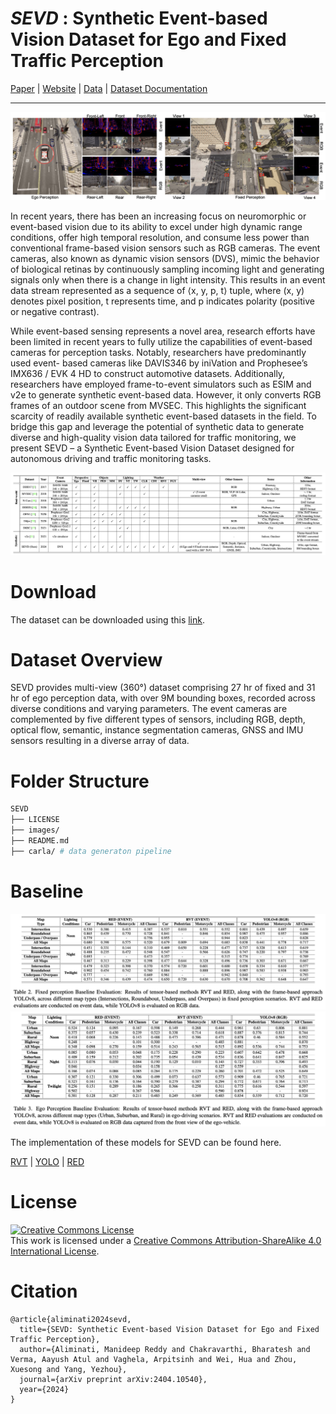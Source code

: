 # _SEVD_ : Synthetic Event-based Vision Dataset for Ego and Fixed Traffic Perception

<div>
    <a href="https://arxiv.org/abs/2404.10540" target="_blank">Paper</a> |
    <a href="https://eventbasedvision.github.io/SEVD/" target="_blank">Website</a> |
    <a href="https://docs.google.com/forms/d/e/1FAIpQLSdOhlegSlpzW78DsPSqNCDdfg7IVXsbcKD-BgBnbj_YdjojQg/viewform?usp=sf_link" target="_blank">Data</a> |
    <a href="https://eventbasedvision.github.io/SEVD/documents/SEVD%20Dataset%20Documentation.pdf" target="_blank">Dataset Documentation</a>
</div>
<hr>
<img src="./images/teaser.png"/>

In recent years, there has been an increasing focus on neuromorphic or event-based vision due to its ability to excel under high dynamic range conditions, offer high temporal resolution, and consume less power than conventional frame-based vision sensors such as RGB cameras. The event cameras, also known as dynamic vision sensors (DVS), mimic the behavior of biological retinas by continuously sampling incoming light and generating signals only when there is a change in light intensity. This results in an event data stream represented as a sequence of ⟨x, y, p, t⟩ tuple, where (x, y) denotes pixel position, t represents time, and p indicates polarity (positive or negative contrast).

While event-based sensing represents a novel area, research efforts have been limited in recent years to fully utilize the capabilities of event-based cameras for perception tasks. Notably, researchers have predominantly used event- based cameras like DAVIS346 by iniVation and Prophesee’s IMX636 / EVK 4 HD to construct automotive datasets. Additionally, researchers have employed frame-to-event simulators such as ESIM and v2e to generate synthetic event-based data. However, it only converts RGB frames of an outdoor scene from MVSEC. This highlights the significant scarcity of readily available synthetic event-based datasets in the field. To bridge this gap and leverage the potential of synthetic data to generate diverse and high-quality vision data tailored for traffic monitoring, we present SEVD – a Synthetic Event-based Vision Dataset designed for autonomous driving and traffic monitoring tasks.

<img src="./images/related-datasets.png"/>

# Download

The dataset can be downloaded using this [link](https://docs.google.com/forms/d/e/1FAIpQLSdOhlegSlpzW78DsPSqNCDdfg7IVXsbcKD-BgBnbj_YdjojQg/viewform?usp=sf_link).

# Dataset Overview

SEVD provides multi-view (360°) dataset comprising 27 hr of fixed and 31 hr of ego perception data, with over 9M bounding boxes, recorded across diverse conditions and varying parameters. The event cameras are complemented by five different types of sensors, including RGB, depth, optical flow, semantic, instance segmentation cameras, GNSS and IMU sensors resulting in a diverse array of data.

# Folder Structure

```sh
SEVD
├── LICENSE
├── images/
├── README.md
├── carla/ # data generaton pipeline
```

# Baseline

<img src="./images/fixed-perception-baselines.png"> </img>
<img src="./images/ego-perception-baselines.png"> </img>

The implementation of these models for SEVD can be found here.

[RVT](https://github.com/eventbasedvision/eTraM/tree/main/rvt_eTram) |
[YOLO](https://github.com/eventbasedvision/eTraM/tree/main/ultralytics_eTram/yolo_eTram) |
[RED]()

# License

<a rel="license" href="http://creativecommons.org/licenses/by-sa/4.0/"><img alt="Creative Commons License" style="border-width:0" src="https://i.creativecommons.org/l/by-sa/4.0/88x31.png" /></a><br />This work is licensed under a <a rel="license" href="http://creativecommons.org/licenses/by-sa/4.0/">Creative Commons Attribution-ShareAlike 4.0 International License</a>.

# Citation

```
@article{aliminati2024sevd,
  title={SEVD: Synthetic Event-based Vision Dataset for Ego and Fixed Traffic Perception},
  author={Aliminati, Manideep Reddy and Chakravarthi, Bharatesh and Verma, Aayush Atul and Vaghela, Arpitsinh and Wei, Hua and Zhou, Xuesong and Yang, Yezhou},
  journal={arXiv preprint arXiv:2404.10540},
  year={2024}
}
```
